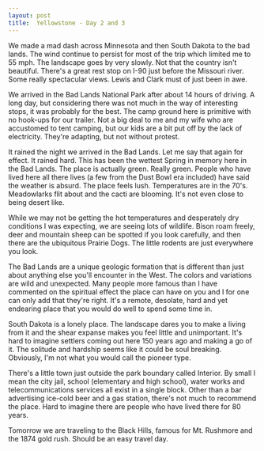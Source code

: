 ```yaml
---
layout: post
title:  Yellowstone - Day 2 and 3
---
```

We made a mad dash across Minnesota and then South Dakota to the bad lands. The wind continue to persist for most of the trip which limited me to 55 mph. The landscape goes by very slowly. Not that the country isn't beautiful. There's a great rest stop on I-90 just before the Missouri river. Some really spectacular views. Lewis and Clark must of just been in awe.

We arrived in the Bad Lands National Park after about 14 hours of driving. A long day, but considering there was not much in the way of interesting stops, it was probably for the best. The camp ground here is primitive with no hook-ups for our trailer. Not a big deal to me and my wife who are accustomed to tent camping, but our kids are a bit put off by the lack of electricity. They're adapting, but not without protest.

It rained the night we arrived in the Bad Lands. Let me say that again for effect. It rained hard. This has been the wettest Spring in memory here in the Bad Lands. The place is actually green. Really green. People who have lived here all there lives (a few from the Dust Bowl era included) have said the weather is absurd. The place feels lush. Temperatures are in the 70's. Meadowlarks flit about and the cacti are blooming. It's not even close to being desert like.

While we may not be getting the hot temperatures and desperately dry conditions I was expecting, we are seeing lots of wildlife. Bison roam freely, deer and mountain sheep can be spotted if you look carefully, and then there are the ubiquitous Prairie Dogs. The little rodents are just everywhere you look.

The Bad Lands are a unique geologic formation that is different than just about anything else you'll encounter in the West. The colors and variations are wild and unexpected. Many people more famous than I have commented on the spiritual effect the place can have on you and I for one can only add that they're right. It's a remote, desolate, hard and yet endearing place that you would do well to spend some time in.

South Dakota is a lonely place. The landscape dares you to make a living from it and the shear expanse makes you feel little and unimportant. It's hard to imagine settlers coming out here 150 years ago and making a go of it. The solitude and hardship seems like it could be soul breaking. Obviously, I'm not what you would call the pioneer type.

There's a little town just outside the park boundary called Interior. By small I mean the city jail, school (elementary and high school), water works and telecommunications services all exist in a single block. Other than a bar advertising ice-cold beer and a gas station, there's not much to recommend the place. Hard to imagine there are people who have lived there for 80 years.

Tomorrow we are traveling to the Black Hills, famous for Mt. Rushmore and the 1874 gold rush. Should be an easy travel day.
